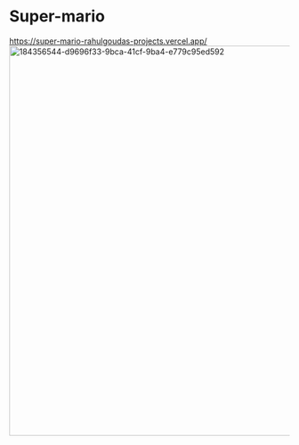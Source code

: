 # Super-mario
https://super-mario-rahulgoudas-projects.vercel.app/
<img width="701" alt="184356544-d9696f33-9bca-41cf-9ba4-e779c95ed592" src="https://github.com/rahulgouda7/Super-mario/assets/94516425/b734a625-d606-4467-80e7-1efa119e7e5d">
